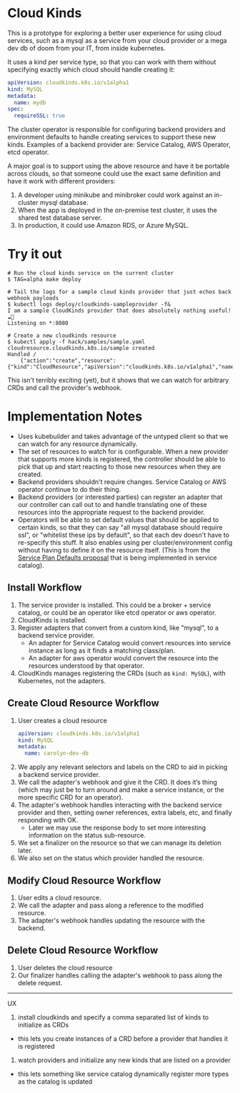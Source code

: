# Cloud Kinds

This is a prototype for exploring a better user experience for using cloud services,
such as a mysql as a service from your cloud provider or a mega dev db of doom from
your IT, from inside kubernetes.

It uses a kind per service type, so that you can work with them without specifying
exactly which cloud should handle creating it:

```yaml
apiVersion: cloudkinds.k8s.io/v1alpha1
kind: MySQL
metadata:
  name: mydb
spec:
  requireSSL: true
```

The cluster operator is responsible for configuring backend providers and environment defaults
to handle creating services to support these new kinds. Examples of a backend provider are:
Service Catalog, AWS Operator, etcd operator.

A major goal is to support using the above resource and have it be portable across
clouds, so that someone could use the exact same definition and have it work with
different providers:

1. A developer using minikube and minibroker could work against an in-cluster mysql database.
1. When the app is deployed in the on-premise test cluster, it uses the shared test database server.
1. In production, it could use Amazon RDS, or Azure MySQL.

# Try it out

```console
# Run the cloud kinds service on the current cluster
$ TAG=alpha make deploy

# Tail the logs for a sample cloud kinds provider that just echos back webhook payloads
$ kubectl logs deploy/cloudkinds-sampleprovider -f&
I am a sample CloudKinds provider that does absolutely nothing useful! ☁️🌈
Listening on *:8080

# Create a new cloudkinds resource
$ kubectl apply -f hack/samples/sample.yaml
cloudresource.cloudkinds.k8s.io/sample created
Handled /
	{"action":"create","resource":{"kind":"CloudResource","apiVersion":"cloudkinds.k8s.io/v1alpha1","name":"sample","namespace":"cloudkinds"}}
```

This isn't terribly exciting (yet), but it shows that we can watch for arbitrary CRDs and call the provider's webhook.

# Implementation Notes

* Uses kubebuilder and takes advantage of the untyped client so that we can watch for any resource dynamically.
* The set of resources to watch for is configurable. When a new provider that supports more kinds is registered,
  the controller should be able to pick that up and start reacting to those new resources when they are created.
* Backend providers shouldn't require changes. Service Catalog or AWS operator continue to do their thing.
* Backend providers (or interested parties) can register an adapter that our controller can call out to and handle translating
  one of these resources into the appropriate request to the backend provider.
* Operators will be able to set default values that should be applied to certain kinds, so that they can say 
  "all mysql database should require ssl", or "whitelist these ips by default", so that each dev doesn't have to 
  re-specify this stuff. It also enables using per cluster/environment config without having to define it on the 
  resource itself. (This is from the [Service Plan Defaults proposal](https://github.com/carolynvs/service-catalog/blob/default-service-plan-proposal/docs/proposals/default-service-plans.md)
  that is being implemented in service catalog).

## Install Workflow
1. The service provider is installed. This could be a broker + service catalog, or could be an operator 
   like etcd operator or aws operator.
1. CloudKinds is installed.
1. Register adapters that convert from a custom kind, like "mysql", to a backend service provider.
   * An adapter for Service Catalog would convert resources into service instance as long as it finds a matching class/plan.
   * An adapter for aws operator would convert the resource into the resources understood by that operator.
1. CloudKinds manages registering the CRDs (such as `kind: MySQL`), with Kubernetes, not the adapters.

## Create Cloud Resource Workflow
1. User creates a cloud resource
    ```yaml
    apiVersion: cloudkinds.k8s.io/v1alpha1
    kind: MySQL
    metadata:
      name: carolyn-dev-db
   ```
1. We apply any relevant selectors and labels on the CRD to aid in picking a backend service provider.
1. We call the adapter's webhook and give it the CRD. It does it’s thing (which may just be to turn around and 
    make a service instance, or the more specific CRD for an operator).
1. The adapter's webhook handles interacting with the backend service provider and then, 
   setting owner references, extra labels, etc, and finally responding with OK.
   * Later we may use the response body to set more interesting information on the status sub-resource.
1. We set a finalizer on the resource so that we can manage its deletion later.
1. We also set on the status which provider handled the resource.

## Modify Cloud Resource Workflow
1. User edits a cloud resource.
1. We call the adapter and pass along a reference to the modified resource.
1. The adapter's webhook handles updating the resource with the backend.

## Delete Cloud Resource Workflow
1. User deletes the cloud resource
1. Our finalizer handles calling the adapter's webhook to pass along the delete request.

---

UX

1. install cloudkinds and specify a comma separated list of kinds to initialize as CRDs
  * this lets you create instances of a CRD before a provider that handles it is registered
1. watch providers and initialize any new kinds that are listed on a provider
  * this lets something like service catalog dynamically register more types as the catalog is updated